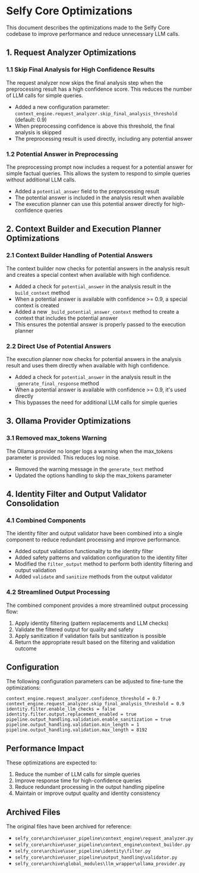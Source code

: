 # Selfy Core Optimizations

This document describes the optimizations made to the Selfy Core codebase to improve performance and reduce unnecessary LLM calls.

## 1. Request Analyzer Optimizations

### 1.1 Skip Final Analysis for High Confidence Results

The request analyzer now skips the final analysis step when the preprocessing result has a high confidence score. This reduces the number of LLM calls for simple queries.

- Added a new configuration parameter: `context_engine.request_analyzer.skip_final_analysis_threshold` (default: 0.9)
- When preprocessing confidence is above this threshold, the final analysis is skipped
- The preprocessing result is used directly, including any potential answer

### 1.2 Potential Answer in Preprocessing

The preprocessing prompt now includes a request for a potential answer for simple factual queries. This allows the system to respond to simple queries without additional LLM calls.

- Added a `potential_answer` field to the preprocessing result
- The potential answer is included in the analysis result when available
- The execution planner can use this potential answer directly for high-confidence queries

## 2. Context Builder and Execution Planner Optimizations

### 2.1 Context Builder Handling of Potential Answers

The context builder now checks for potential answers in the analysis result and creates a special context when available with high confidence.

- Added a check for `potential_answer` in the analysis result in the `build_context` method
- When a potential answer is available with confidence >= 0.9, a special context is created
- Added a new `_build_potential_answer_context` method to create a context that includes the potential answer
- This ensures the potential answer is properly passed to the execution planner

### 2.2 Direct Use of Potential Answers

The execution planner now checks for potential answers in the analysis result and uses them directly when available with high confidence.

- Added a check for `potential_answer` in the analysis result in the `_generate_final_response` method
- When a potential answer is available with confidence >= 0.9, it's used directly
- This bypasses the need for additional LLM calls for simple queries

## 3. Ollama Provider Optimizations

### 3.1 Removed max_tokens Warning

The Ollama provider no longer logs a warning when the max_tokens parameter is provided. This reduces log noise.

- Removed the warning message in the `generate_text` method
- Updated the options handling to skip the max_tokens parameter

## 4. Identity Filter and Output Validator Consolidation

### 4.1 Combined Components

The identity filter and output validator have been combined into a single component to reduce redundant processing and improve performance.

- Added output validation functionality to the identity filter
- Added safety patterns and validation configuration to the identity filter
- Modified the `filter_output` method to perform both identity filtering and output validation
- Added `validate` and `sanitize` methods from the output validator

### 4.2 Streamlined Output Processing

The combined component provides a more streamlined output processing flow:

1. Apply identity filtering (pattern replacements and LLM checks)
2. Validate the filtered output for quality and safety
3. Apply sanitization if validation fails but sanitization is possible
4. Return the appropriate result based on the filtering and validation outcome

## Configuration

The following configuration parameters can be adjusted to fine-tune the optimizations:

```
context_engine.request_analyzer.confidence_threshold = 0.7
context_engine.request_analyzer.skip_final_analysis_threshold = 0.9
identity.filter.enable_llm_checks = false
identity.filter.output.replacement_enabled = true
pipeline.output_handling.validation.enable_sanitization = true
pipeline.output_handling.validation.min_length = 1
pipeline.output_handling.validation.max_length = 8192
```

## Performance Impact

These optimizations are expected to:

1. Reduce the number of LLM calls for simple queries
2. Improve response time for high-confidence queries
3. Reduce redundant processing in the output handling pipeline
4. Maintain or improve output quality and identity consistency

## Archived Files

The original files have been archived for reference:

- `selfy_core\archive\user_pipeline\context_engine\request_analyzer.py`
- `selfy_core\archive\user_pipeline\context_engine\context_builder.py`
- `selfy_core\archive\user_pipeline\identity\filter.py`
- `selfy_core\archive\user_pipeline\output_handling\validator.py`
- `selfy_core\archive\global_modules\llm_wrapper\ollama_provider.py`

